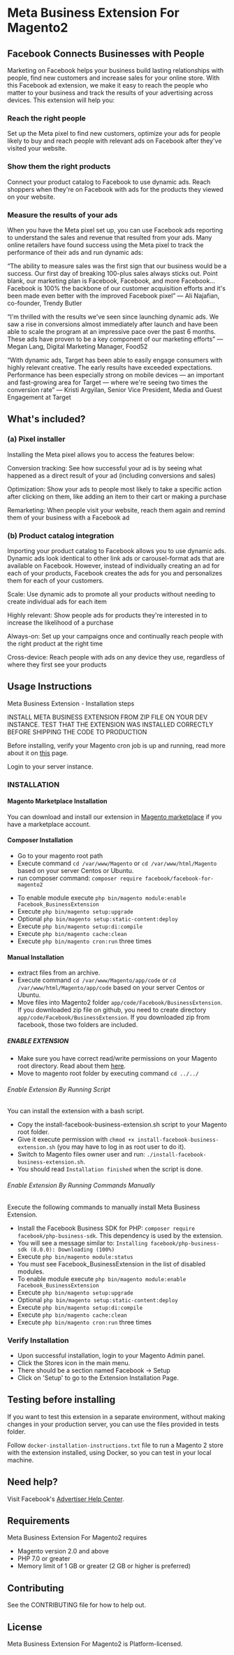 
# Meta Business Extension For Magento2 

## Facebook Connects Businesses with People

Marketing on Facebook helps your business build lasting relationships with people, find new customers and increase sales for your online store. With this Facebook ad extension, we make it easy to reach the people who matter to your business and track the results of your advertising across devices. This extension will help you:

### Reach the right people
Set up the Meta pixel to find new customers, optimize your ads for people likely to buy and reach people with relevant ads on Facebook after they've visited your website.

### Show them the right products
Connect your product catalog to Facebook to use dynamic ads. Reach shoppers when they're on Facebook with ads for the products they viewed on your website.

### Measure the results of your ads
When you have the Meta pixel set up, you can use Facebook ads reporting to understand the sales and revenue that resulted from your ads.
Many online retailers have found success using the Meta pixel to track the performance of their ads and run dynamic ads:

“The ability to measure sales was the first sign that our business would be a success. Our first day of breaking 100-plus sales always sticks out. Point blank, our marketing plan is Facebook, Facebook, and more Facebook... Facebook is 100% the backbone of our customer acquisition efforts and it's been made even better with the improved Facebook pixel” — Ali Najafian, co-founder, Trendy Butler

“I'm thrilled with the results we've seen since launching dynamic ads. We saw a rise in conversions almost immediately after launch and have been able to scale the program at an impressive pace over the past 6 months. These ads have proven to be a key component of our marketing efforts” — Megan Lang, Digital Marketing Manager, Food52

“With dynamic ads, Target has been able to easily engage consumers with highly relevant creative. The early results have exceeded expectations. Performance has been especially strong on mobile devices — an important and fast-growing area for Target — where we're seeing two times the conversion rate” — Kristi Argyilan, Senior Vice President, Media and Guest Engagement at Target

## What's included?

### (a) Pixel installer
Installing the Meta pixel allows you to access the features below:

Conversion tracking: See how successful your ad is by seeing what happened as a direct result of your ad (including conversions and sales)

Optimization: Show your ads to people most likely to take a specific action after clicking on them, like adding an item to their cart or making a purchase

Remarketing: When people visit your website, reach them again and remind them of your business with a Facebook ad

### (b) Product catalog integration
Importing your product catalog to Facebook allows you to use dynamic ads. Dynamic ads look identical to other link ads or carousel-format ads that are available on Facebook. However, instead of individually creating an ad for each of your products, Facebook creates the ads for you and personalizes them for each of your customers.

Scale: Use dynamic ads to promote all your products without needing to create individual ads for each item

Highly relevant: Show people ads for products they're interested in to increase the likelihood of a purchase

Always-on: Set up your campaigns once and continually reach people with the right product at the right time

Cross-device: Reach people with ads on any device they use, regardless of where they first see your products


## Usage Instructions

Meta Business Extension - Installation steps

INSTALL META BUSINESS EXTENSION FROM ZIP FILE ON YOUR DEV INSTANCE. TEST THAT THE EXTENSION
WAS INSTALLED CORRECTLY BEFORE SHIPPING THE CODE TO PRODUCTION

Before installing, verify your Magento cron job is up and running, read more about it on [this](https://devdocs.magento.com/guides/v2.3/config-guide/cli/config-cli-subcommands-cron.html) page.

Login to your server instance.

### INSTALLATION

#### Magento Marketplace Installation
You can download and install our extension in [Magento marketplace](https://marketplace.magento.com/facebook-facebook-for-magento2.html) if you have a marketplace account.
#### Composer Installation
* Go to your magento root path
* Execute command `cd /var/www/Magento` or
 `cd /var/www/html/Magento` based on your server Centos or Ubuntu.
* run composer command: `composer require facebook/facebook-for-magento2`
- To enable module execute `php bin/magento module:enable Facebook_BusinessExtension`
- Execute `php bin/magento setup:upgrade`
- Optional `php bin/magento setup:static-content:deploy`
- Execute `php bin/magento setup:di:compile`
- Execute `php bin/magento cache:clean`
- Execute `php bin/magento cron:run` three times

#### Manual Installation
* extract files from an archive.
* Execute command `cd /var/www/Magento/app/code` or
 `cd /var/www/html/Magento/app/code` based on your server Centos or Ubuntu.
* Move files into Magento2 folder `app/code/Facebook/BusinessExtension`. If you downloaded zip file on github, you need to
create directory `app/code/Facebook/BusinessExtension`. If you downloaded zip from facebook, those two folders are included.


##### ENABLE EXTENSION
* Make sure you have correct read/write permissions on your Magento root directory.
    Read about them [here](https://magento.stackexchange.com/questions/91870/magento-2-folder-file-permissions).
* Move to magento root folder by executing command `cd ../../`

######  Enable Extension By Running Script
You can install the extension with a bash script.
- Copy the install-facebook-business-extension.sh script to your Magento root folder.
- Give it execute permission with `chmod +x install-facebook-business-extension.sh` (you may have to log in as root user to do it).
- Switch to Magento files owner user and run: `./install-facebook-business-extension.sh`.
- You should read `Installation finished` when the script is done.
######  Enable Extension By Running Commands Manually
Execute the following commands to manually install Meta Business Extension.
- Install the Facebook Business SDK for PHP: `composer require facebook/php-business-sdk`. This dependency is used by the extension.
- You will see a message similar to: `Installing facebook/php-business-sdk (8.0.0): Downloading (100%)`
- Execute `php bin/magento module:status`
- You must see Facebook_BusinessExtension in the list of disabled modules.
- To enable module execute `php bin/magento module:enable Facebook_BusinessExtension`
- Execute `php bin/magento setup:upgrade`
- Optional `php bin/magento setup:static-content:deploy`
- Execute `php bin/magento setup:di:compile`
- Execute `php bin/magento cache:clean`
- Execute `php bin/magento cron:run` three times
### Verify Installation
- Upon successful installation, login to your Magento Admin panel.
- Click the Stores icon in the main menu.
- There should be a section named Facebook -> Setup
- Click on 'Setup' to go to the Extension Installation Page.

## Testing before installing

If you want to test this extension in a separate environment, without making changes in your production server, you can use the files provided in tests folder.

Follow `docker-installation-instructions.txt` file to run a Magento 2 store with the extension installed, using Docker, so you can test in your local machine.

## Need help?

Visit Facebook's [Advertiser Help Center](https://www.facebook.com/business/help/532749253576163).

## Requirements

Meta Business Extension For Magento2 requires
* Magento version 2.0 and above
* PHP 7.0 or greater
* Memory limit of 1 GB or greater (2 GB or higher is preferred)

## Contributing

See the CONTRIBUTING file for how to help out.

## License

Meta Business Extension For Magento2 is Platform-licensed.
